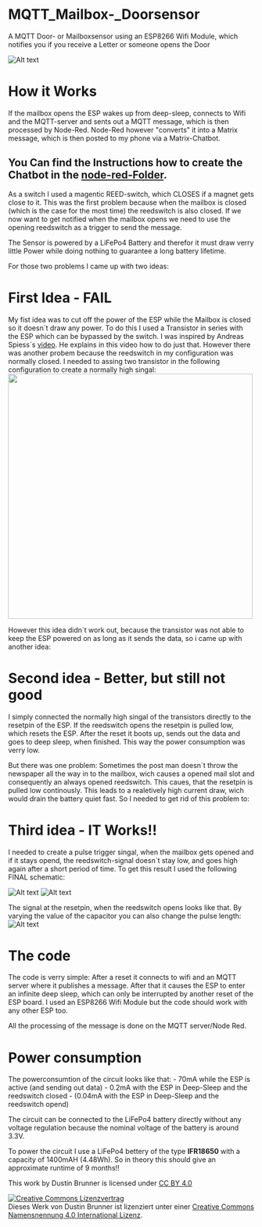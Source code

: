 # MQTT_Mailbox-_Doorsensor

A MQTT Door- or Mailboxsensor using an ESP8266 Wifi Module, which notifies you if you receive a Letter or someone opens the Door

![Alt text](pictures/mailbox.jpg?raw=true "https://www.swinginter.net/wp-content/uploads/2018/03/otelo-mailbox.png")

# How it Works
If the mailbox opens the ESP wakes up from deep-sleep, connects to Wifi and the MQTT-server and sents out a MQTT message, which is then processed by Node-Red. Node-Red however "converts" it into a Matrix message, which is then posted to my phone via a Matrix-Chatbot.
## You Can find the Instructions how to create the Chatbot in the [node-red-Folder](node-red/README.md).

As a switch I used a magentic REED-switch, which CLOSES if a magnet gets close to it. This was the first problem because when the mailbox is closed (which is the case for the most time) the reedswitch is also closed. If we now want to get notified when the mailbox opens we need to use the opening reedswitch as a trigger to send the message.

The Sensor is powered by a LiFePo4 Battery and therefor it must draw verry little Power while doing nothing to guarantee a long battery lifetime.

For those two problems I came up with two ideas:

# First Idea - FAIL
My fist idea was to cut off the power of the ESP while the Mailbox is closed so it doesn´t draw any power. To do this I used a Transistor in series with the ESP which can be bypassed by the switch. I was inspired by Andreas Spiess´s [video](https://youtu.be/Kvl-mR5gldw?t=1242). He explains in this video how to do just that.
However there was another probem because the reedswitch in my configuration was normally closed. I needed to assing two transistor in the following configuration to create a normally high singal:
<br><img src="pictures/Sensor_Powerswitch_Schematic.png" width="500">

However this idea didn´t work out, because the transistor was not able to keep the ESP powered on as long as it sends the data, so i came up with another idea:

# Second idea - Better, but still not good
I simply connected the normally high singal of the transistors directly to the resetpin of the ESP. If the reedswitch opens the resetpin is pulled low, which resets the ESP. After the reset it boots up, sends out the data and goes to deep sleep, when finished. This way the power consumption was verry low. 

But there was one problem: Sometimes the post man doesn´t throw the newspaper all the way in to the mailbox, wich causes a opened mail slot and consequently an always opened reedswitch. This caues, that the resetpin is pulled low continously. This leads to a realetively high current draw, wich would drain the battery quiet fast.
So I needed to get rid of this problem to:

# Third idea - IT Works!!
I needed to create a pulse trigger singal, when the mailbox gets opened and if it stays opend, the reedswitch-signal doesn´t stay low, and goes high again after a short period of time.
To get this result I used the following FINAL schematic:

![Alt text](pictures/Sensor_Resetswitch-Puls_Schematic.png?raw=true "Final schematic")
![Alt text](pictures/Mailbox_sensor_layout.png?raw=true "Final PCB Layout")

The signal at the resetpin, when the reedswitch opens looks like that. By varying the value of the capacitor you can also change the pulse length:
![Alt text](pictures/Resetpuls_Transistor.jpg?raw=true "Reset signal")

# The code
The code is verry simple: After a reset it connects to wifi and an MQTT server where it publishes a message. After that it causes the ESP to enter an infinite deep sleep, which can only be interrupted by another reset of the ESP board. I used an ESP8266 Wifi Module but the code should work with any other ESP too. 

All the processing of the message is done on the MQTT server/Node Red.

# Power consumption
The powerconsumtion of the circuit looks like that:
    - 70mA while the ESP is active (and sending out data)
    - 0.2mA with the ESP in Deep-Sleep and the reedswitch closed
    - (0.04mA  with the ESP in Deep-Sleep and the reedswitch opend)

The circuit can be connected to the LiFePo4 battery directly without any voltage regulation because the nominal voltage of the battery is around 3.3V.

To power the circuit I use a LiFePo4 bettery of the type **IFR18650** with a capacity of 1400mAH (4.48Wh).
So in theory this should give an approximate runtime of 9 months!!


<p xmlns:dct="http://purl.org/dc/terms/" xmlns:cc="http://creativecommons.org/ns#" class="license-text">This work by <span property="cc:attributionName">Dustin Brunner</span> is licensed under <a rel="license" href="https://creativecommons.org/licenses/by/4.0">CC BY 4.0<img style="height:15px!important;margin-left:3px;vertical-align:text-bottom;" src="https://mirrors.creativecommons.org/presskit/icons/cc.svg?ref=chooser-v1" /><img style="height:15px!important;margin-left:3px;vertical-align:text-bottom;" src="https://mirrors.creativecommons.org/presskit/icons/by.svg?ref=chooser-v1" /></a></p>

<a rel="license" href="http://creativecommons.org/licenses/by/4.0/"><img alt="Creative Commons Lizenzvertrag" style="border-width:0" src="https://i.creativecommons.org/l/by/4.0/88x31.png" /></a><br />Dieses Werk von <span xmlns:cc="http://creativecommons.org/ns#" property="cc:attributionName">Dustin Brunner</span> ist lizenziert unter einer <a rel="license" href="http://creativecommons.org/licenses/by/4.0/">Creative Commons Namensnennung 4.0 International Lizenz</a>.
